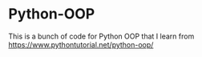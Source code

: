 # Python-OOP
This is a bunch of code for Python OOP that I learn from https://www.pythontutorial.net/python-oop/
